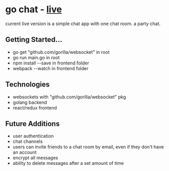 # go chat - [live](http://go-chat-beta.herokuapp.com/#/)

current live version is a simple chat app with one chat room. a party chat. 

## Getting Started...

- go get "github.com/gorilla/websocket" in root
- go run main.go in root
- npm install --save in frontend folder
- webpack --watch in frontend folder

## Technologies 

- websockets  with "github.com/gorilla/websocket" pkg
- golang backend
- react/redux frontend

## Future Additions

- user authentication
- chat channels
- users can invite friends to a chat room by email, even if they don't have an account
- encrypt all messages
- ability to delete messages after a set amount of time
